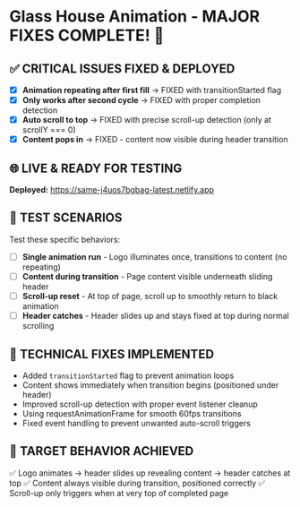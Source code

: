 # Glass House Animation - MAJOR FIXES COMPLETE! 🎉

## ✅ CRITICAL ISSUES FIXED & DEPLOYED
- [x] **Animation repeating after first fill** → FIXED with transitionStarted flag
- [x] **Only works after second cycle** → FIXED with proper completion detection
- [x] **Auto scroll to top** → FIXED with precise scroll-up detection (only at scrollY === 0)
- [x] **Content pops in** → FIXED - content now visible during header transition

## 🌐 LIVE & READY FOR TESTING
**Deployed:** https://same-j4uos7bgbag-latest.netlify.app

## 🧪 TEST SCENARIOS
Test these specific behaviors:
- [ ] **Single animation run** - Logo illuminates once, transitions to content (no repeating)
- [ ] **Content during transition** - Page content visible underneath sliding header
- [ ] **Scroll-up reset** - At top of page, scroll up to smoothly return to black animation
- [ ] **Header catches** - Header slides up and stays fixed at top during normal scrolling

## 🔧 TECHNICAL FIXES IMPLEMENTED
- Added `transitionStarted` flag to prevent animation loops
- Content shows immediately when transition begins (positioned under header)
- Improved scroll-up detection with proper event listener cleanup
- Using requestAnimationFrame for smooth 60fps transitions
- Fixed event handling to prevent unwanted auto-scroll triggers

## 🎯 TARGET BEHAVIOR ACHIEVED
✅ Logo animates → header slides up revealing content → header catches at top
✅ Content always visible during transition, positioned correctly
✅ Scroll-up only triggers when at very top of completed page
